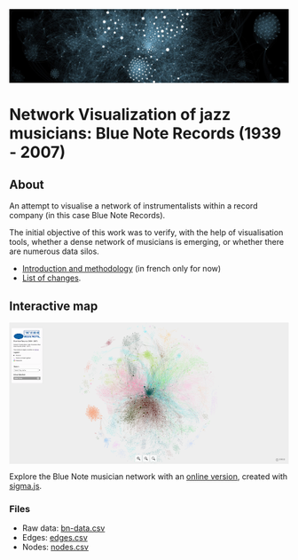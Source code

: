 <img src="https://raw.githubusercontent.com/xentenza/bluenote/main/images/bluenote-banner.jpg" alt="Blue Note data visualization" width="" align="center">

# Network Visualization of jazz musicians: Blue Note Records (1939 - 2007)

## About

An attempt to visualise a network of instrumentalists within a record company (in this case Blue Note Records).

The initial objective of this work was to verify, with the help of visualisation tools, whether a dense network of musicians is emerging, or whether there are numerous data silos.

* [Introduction and methodology](https://github.com/xentenza/bluenote/blob/master/introduction-methodology.md) (in french only for now)
* [List of changes](https://github.com/xentenza/bluenote/blob/master/modifications.md).

## Interactive map

<a href="https://xentenza.github.io/bluenote/network/"><img src="https://raw.githubusercontent.com/xentenza/bluenote/main/images/blue-note-interactive-network.png" alt="Blue Note interactive network" width="" align="center"></a>

Explore the Blue Note musician network with an [online version](https://xentenza.github.io/bluenote/network/), created with [sigma.js](https://github.com/jacomyal/sigma.js).

### Files

* Raw data: [bn-data.csv](https://github.com/xentenza/bluenote/blob/main/bn-data.csv)
* Edges: [edges.csv](https://github.com/xentenza/bluenote/blob/master/edges.csv)
* Nodes: [nodes.csv](https://github.com/xentenza/bluenote/blob/master/nodes.csv)